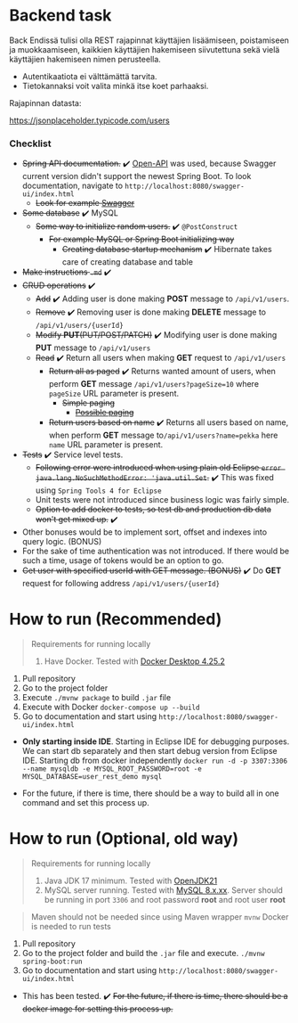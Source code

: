 # Backend task

Back Endissä tulisi olla REST rajapinnat käyttäjien lisäämiseen, poistamiseen ja muokkaamiseen, kaikkien käyttäjien hakemiseen siivutettuna sekä vielä käyttäjien hakemiseen nimen perusteella.

- Autentikaatiota ei välttämättä tarvita.
- Tietokannaksi voit valita minkä itse koet parhaaksi.

Rajapinnan datasta:

https://jsonplaceholder.typicode.com/users

### Checklist

- ~~Spring API documentation.~~ ✔️
[Open-API](https://springdoc.org/#getting-started) was used, because Swagger current version didn't support the newest Spring Boot. To look documentation, navigate to `http://localhost:8080/swagger-ui/index.html`
    - ~~Look for example [Swagger](https://www.baeldung.com/swagger-2-documentation-for-spring-rest-api)~~
- ~~Some database~~ ✔️
MySQL
    - ~~Some way to initialize random users.~~ ✔️
    `@PostConstruct`
        - ~~For example MySQL or Spring Boot initializing way~~
            - ~~Creating database startup mechanism~~ ✔️
            Hibernate takes care of creating database and table 
- ~~Make instructions `.md`~~ ✔️
- ~~CRUD operations~~ ✔️
    - ~~Add~~ ✔️ 
    Adding user is done making **POST** message to `/api/v1/users`.
    - ~~Remove~~ ✔️ 
    Removing user is done making **DELETE** message to `/api/v1/users/{userId}`
    - ~~Modify **PUT**(PUT/POST/PATCH)~~ ✔️ 
    Modifying user is done making **PUT** message to `/api/v1/users`
    - ~~Read~~ ✔️ 
    Return all users when making **GET** request to `/api/v1/users`
        - ~~Return all as paged~~ ✔️
        Returns wanted amount of users, when perform **GET** message `/api/v1/users?pageSize=10` where `pageSize` URL parameter is present.
            - ~~Simple paging~~
                - ~~[Possible paging](https://docs.spring.io/spring-data/rest/docs/2.0.0.M1/reference/html/paging-chapter.html)~~
        - ~~Return users based on name~~ ✔️
        Returns all users based on name, when perform **GET** message to`/api/v1/users?name=pekka` here `name` URL parameter is present.
- ~~Tests~~ ✔️ 
Service level tests. 
    - ~~Following error were introduced when using plain old Eclipse `error java.lang.NoSuchMethodError: 'java.util.Set`.~~ ✔️
    This was fixed using `Spring Tools 4 for Eclipse`
    - Unit tests were not introduced since business logic was fairly simple.
    - ~~Option to add docker to tests, so test db and production db data won't get mixed up.~~ ✔️
- Other bonuses would be to implement sort, offset and indexes into query logic. (BONUS)
- For the sake of time authentication was not introduced. If there would be such a time, usage of tokens would be an option to go.
- ~~Get user with specified userId with GET message. (BONUS)~~ ✔️
Do **GET** request for following address `/api/v1/users/{userId}`

# How to run (Recommended)

> Requirements for running locally
> 1. Have Docker. Tested with [Docker Desktop 4.25.2](https://www.docker.com/)

1. Pull repository
2. Go to the project folder
3. Execute `./mvnw package` to build `.jar` file
4. Execute with Docker `docker-compose up --build`
5. Go to documentation and start using `http://localhost:8080/swagger-ui/index.html`

- **Only starting inside IDE**. Starting in Eclipse IDE for debugging purposes. We can start db separately and then start debug version from Eclipse IDE. Starting db from docker independently `docker run -d -p 3307:3306 --name mysqldb -e MYSQL_ROOT_PASSWORD=root -e MYSQL_DATABASE=user_rest_demo mysql`

- For the future, if there is time, there should be a way to build all in one command and set this process up. 

# How to run (Optional, old way)

> Requirements for running locally
> 1. Java JDK 17 minimum. Tested with [OpenJDK21](https://jdk.java.net/21/)
> 2. MySQL server running. Tested with [MySQL 8.x.xx](https://dev.mysql.com/downloads/installer/). Server should be running in port `3306` and root password **root** and root user **root**

> Maven should not be needed since using Maven wrapper `mvnw` 
> Docker is needed to run tests

1. Pull repository
2. Go to the project folder and build the `.jar` file and execute. `./mvnw spring-boot:run`
3. Go to documentation and start using `http://localhost:8080/swagger-ui/index.html`

- This has been tested. ✔️
~~For the future, if there is time, there should be a docker image for setting this process up.~~ 
